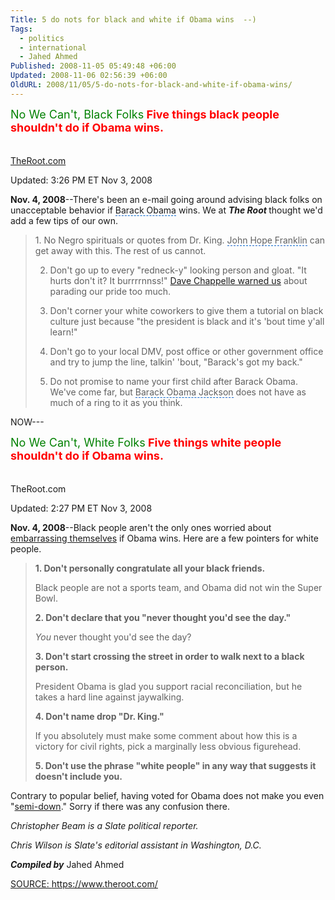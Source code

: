 ```yaml
---
Title: 5 do nots for black and white if Obama wins  --)
Tags:
  - politics
  - international
  - Jahed Ahmed
Published: 2008-11-05 05:49:48 +06:00
Updated: 2008-11-06 02:56:39 +06:00
OldURL: 2008/11/05/5-do-nots-for-black-and-white-if-obama-wins/
---
```


<p style="color: #ff0000" class="headline"><font size="4" color="#008000">No We Can't, Black Folks</font><strong><font size="4">
Five things black people shouldn't do if Obama wins.</font></strong>
<p style="padding-top: 20px" class="source"><a target="_blank" href="https://theroot.com/"><span id="lw_1225841561_0" class="yshortcuts">TheRoot.com</span></a></p>
<p class="articleUpdated">Updated: 3:26 PM ET Nov 3, 2008</p>
<strong>Nov. 4, 2008</strong>--There's been an e-mail going around advising black folks on unacceptable behavior if <span style="cursor: hand; border-bottom: #0066cc 1px dashed" id="lw_1225841561_1" class="yshortcuts">Barack Obama</span> wins. We at <em><strong>The Root </strong></em>thought we'd add a few tips of our own.
 
<blockquote>1. No Negro spirituals or quotes from Dr. King. <span style="cursor: hand; border-bottom: #0066cc 1px dashed" id="lw_1225841561_2" class="yshortcuts">John Hope Franklin</span> can get away with this. The rest of us cannot.

2. Don't go up to every "redneck-y" looking person and gloat. "It hurts don't it? It burrrrnnss!" <a rel="nofollow" target="_blank" href="https://www.youtube.com/watch?v=759SCBcUxto&amp;feature=related"><span id="lw_1225841561_3" class="yshortcuts">Dave Chappelle warned us</span></a> about parading our pride too much.

3. Don't corner your white coworkers to give them a tutorial on black culture just because "the president is black and it's 'bout time y'all learn!"

4. Don't go to your local DMV, post office or other government office and try to jump the line, talkin' 'bout, "Barack's got my back."

5. Do not promise to name your first child after Barack Obama. We've come far, but <span style="cursor: hand; border-bottom: #0066cc 1px dashed" id="lw_1225841561_4" class="yshortcuts">Barack Obama Jackson</span> does not have as much of a ring to it as you think.</blockquote>
NOW---
 

<p style="color: #ff0000" class="headline"><font size="4"><font color="#008000">No We Can't, White Folks</font><strong>
Five things white people shouldn't do if Obama wins.</strong></font>
<p style="padding-top: 20px" class="source">TheRoot.com</p>
<p class="articleUpdated">Updated: 2:27 PM ET Nov 3, 2008</p>
<strong>Nov. 4, 2008</strong>--Black people aren't the only ones worried about <a rel="nofollow" target="_blank" href="https://www.theroot.com/id/48696"><span id="lw_1225841561_5" class="yshortcuts">embarrassing themselves</span></a> if Obama wins. Here are a few pointers for white people.
<blockquote><strong>1. Don't personally congratulate all your black friends.</strong>

Black people are not a sports team, and Obama did not win the <span id="lw_1225841561_6" class="yshortcuts">Super Bowl</span>.

<strong>2. Don't declare that you "never thought you'd see the day."</strong>

<em>You</em> never thought you'd see the day?

<strong>3. Don't start crossing the street in order to walk next to a black person. </strong>

President Obama is glad you support racial reconciliation, but he takes a hard line against jaywalking.

<strong>4. Don't name drop "Dr. King."</strong>

If you absolutely must make some comment about how this is a victory for <span id="lw_1225841561_7" class="yshortcuts">civil rights</span>, pick a marginally less obvious figurehead.

<strong>5. Don't use the phrase "white people" in any way that suggests it doesn't include you.</strong></blockquote>
Contrary to popular belief, having voted for Obama does not make you even "<a rel="nofollow" target="_blank" href="https://www.theroot.com/id/47196"><span id="lw_1225841561_8" class="yshortcuts">semi-down</span></a>." Sorry if there was any confusion there.
 

<em>Christopher Beam is a Slate political reporter. </em>

<em><span id="lw_1225841561_9" class="yshortcuts">Chris Wilson</span> is Slate's editorial assistant in Washington, D.C.</em>
 

<strong><em>Compiled by</em></strong> Jahed Ahmed

<span style="text-decoration: underline">SOURCE: <a target="_blank" href="https://www.theroot.com/"><span id="lw_1225841561_10" class="yshortcuts">https://www.theroot.com/</span></a></span>

